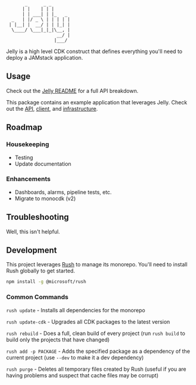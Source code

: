 ```
       _      _ _
      | |    | | |
      | | ___| | |_   _
  _   | |/ _ \ | | | | |
 | |__| |  __/ | | |_| |
  \____/ \___|_|_|\__, |
                   __/ |
                  |___/
```

Jelly is a high level CDK construct that defines everything you'll need to deploy a JAMstack application.

## Usage

Check out the [Jelly README][0] for a full API breakdown.

This package contains an example application that leverages Jelly.
Check out the [API][1], [client][2], and [infrastructure][3].

[0]: jelly/README.md
[1]: example/api
[2]: example/app
[3]: example/infrastructure

## Roadmap

### Housekeeping

- Testing
- Update documentation

### Enhancements

- Dashboards, alarms, pipeline tests, etc.
- Migrate to monocdk (v2)

## Troubleshooting

Well, this isn't helpful.

## Development

This project leverages [Rush][4] to manage its monorepo. You'll need to install Rush globally to get started.

```bash
npm install -g @microsoft/rush
```

[4]: https://rushjs.io/

### Common Commands

`rush update` - Installs all dependencies for the monorepo

`rush update-cdk` - Upgrades all CDK packages to the latest version

`rush rebuild` - Does a full, clean build of every project
(run `rush build` to build only the projects that have changed)

`rush add -p PACKAGE` - Adds the specified package as a dependency of the current project
(use `--dev` to make it a dev dependency)

`rush purge` - Deletes all temporary files created by Rush
(useful if you are having problems and suspect that cache files may be corrupt)
